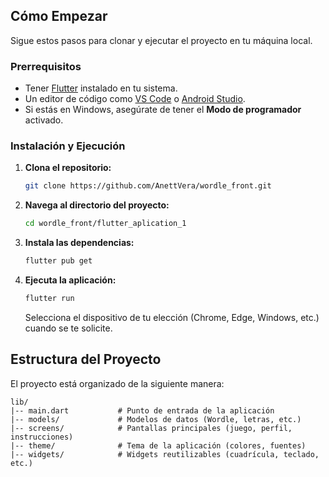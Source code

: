
## Cómo Empezar

Sigue estos pasos para clonar y ejecutar el proyecto en tu máquina local.

### Prerrequisitos

- Tener [Flutter](https://flutter.dev/docs/get-started/install) instalado en tu sistema.
- Un editor de código como [VS Code](https://code.visualstudio.com/) o [Android Studio](https://developer.android.com/studio).
- Si estás en Windows, asegúrate de tener el **Modo de programador** activado.

### Instalación y Ejecución

1.  **Clona el repositorio:**
    ```bash
    git clone https://github.com/AnettVera/wordle_front.git
    ```

2.  **Navega al directorio del proyecto:**
    ```bash
    cd wordle_front/flutter_aplication_1
    ```

3.  **Instala las dependencias:**
    ```bash
    flutter pub get
    ```

4.  **Ejecuta la aplicación:**
    ```bash
    flutter run
    ```

    Selecciona el dispositivo de tu elección (Chrome, Edge, Windows, etc.) cuando se te solicite.

## Estructura del Proyecto

El proyecto está organizado de la siguiente manera:

```
lib/
|-- main.dart           # Punto de entrada de la aplicación
|-- models/             # Modelos de datos (Wordle, letras, etc.)
|-- screens/            # Pantallas principales (juego, perfil, instrucciones)
|-- theme/              # Tema de la aplicación (colores, fuentes)
|-- widgets/            # Widgets reutilizables (cuadrícula, teclado, etc.)
```
